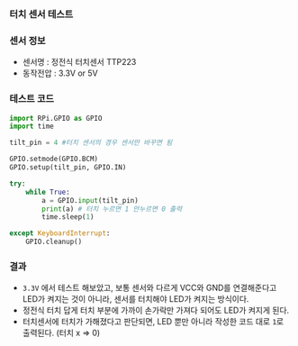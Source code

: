 ### 터치 센서 테스트

### 센서 정보

- 센서명 : 정전식 터치센서 TTP223
- 동작전압 : 3.3V or 5V

### 테스트 코드

```python
import RPi.GPIO as GPIO
import time

tilt_pin = 4 #터치 센서의 경우 센서만 바꾸면 됨

GPIO.setmode(GPIO.BCM)
GPIO.setup(tilt_pin, GPIO.IN)

try:
    while True:
        a = GPIO.input(tilt_pin)
        print(a) # 터치 누르면 1 안누르면 0 출력
        time.sleep(1)

except KeyboardInterrupt:
    GPIO.cleanup()
```

### 결과

- `3.3V` 에서 테스트 해보았고, 보통 센서와 다르게 VCC와 GND를 연결해준다고 LED가 켜지는 것이 아니라, 센서를 터치해야 LED가 켜지는 방식이다.
- 정전식 터치 답게 터치 부분에 가까이 손가락만 가져다 되어도 LED가 켜지게 된다.
- 터치센서에 터치가 가해졌다고 판단되면, LED 뿐만 아니라 작성한 코드 대로 `1`로 출력된다. (터치 x ⇒ 0)
